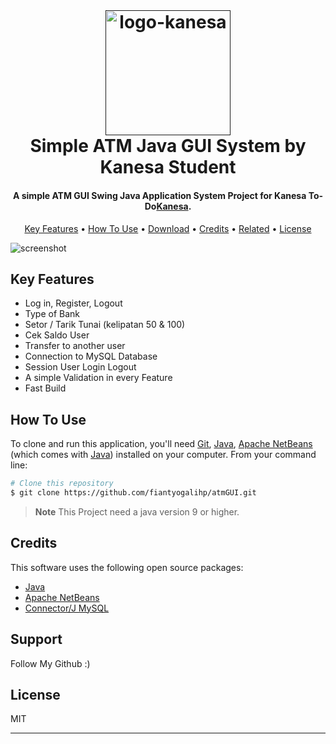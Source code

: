 #

![]()

<h1 align="center">
  <br>
  <a href=""><img src="https://user-images.githubusercontent.com/88466328/222019445-b6009f5c-e31d-437a-97b6-d00de2938d6a.png" alt="logo-kanesa" width="200"></a>
  <br>
  Simple ATM Java GUI System by Kanesa Student
  <br>
</h1>

<h4 align="center">A simple ATM GUI Swing Java Application System Project for Kanesa To-Do<a href="https://smkn1kepanjen.sch.id/web/" target="_blank">Kanesa</a>.</h4>

<p align="center">
  <a href="#key-features">Key Features</a> •
  <a href="#how-to-use">How To Use</a> •
  <a href="#download">Download</a> •
  <a href="#credits">Credits</a> •
  <a href="#related">Related</a> •
  <a href="#license">License</a>
</p>

![screenshot](https://user-images.githubusercontent.com/88466328/222022364-1e01a6f7-c005-44a7-b418-1661bae446ea.png)

## Key Features

- Log in, Register, Logout
- Type of Bank
- Setor / Tarik Tunai (kelipatan 50 & 100)
- Cek Saldo User
- Transfer to another user
- Connection to MySQL Database
- Session User Login Logout
- A simple Validation in every Feature
- Fast Build

## How To Use

To clone and run this application, you'll need [Git](https://git-scm.com), [Java](https://www.oracle.com/id/java/technologies/downloads/), [Apache NetBeans](https://netbeans.apache.org/) (which comes with [Java](https://www.oracle.com/id/java/technologies/downloads/)) installed on your computer. From your command line:

```bash
# Clone this repository
$ git clone https://github.com/fiantyogalihp/atmGUI.git

```

> **Note**
> This Project need a java version 9 or higher.

## Credits

This software uses the following open source packages:

- [Java](https://www.oracle.com/id/java/technologies/downloads/)
- [Apache NetBeans](https://netbeans.apache.org/)
- [Connector/J MySQL](https://dev.mysql.com/downloads/connector/j/)

## Support

<p>Follow My Github :)</p>

## License

MIT

---

